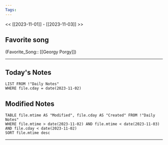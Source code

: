 ```yaml
---
Tags:
---
```

<< [[2023-11-01]] - [[2023-11-03]] >>
## Favorite song
(Favorite_Song:: [[Georgy Porgy]])

___
## Today's Notes
```dataview
LIST FROM !"Daily Notes"
WHERE file.cday = date(2023-11-02)
```
## Modified Notes
```dataview
TABLE file.mtime AS "Modified", file.cday AS "Created" FROM !"Daily Notes" 
WHERE file.mtime > date(2023-11-02) AND file.mtime < date(2023-11-03) AND file.cday < date(2023-11-02)
SORT file.mtime desc
```
___
